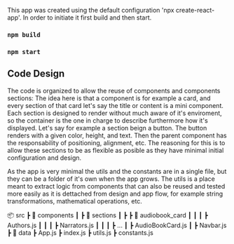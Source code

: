 This app was created using the default configuration 'npx create-react-app'. In order to initiate it first build and then start.

### `npm build`

### `npm start`

## Code Design

The code is organized to allow the reuse of components and components sections:
The idea here is that a component is for example a card, and every section of that card let's say the title or content is a mini component.
Each section is designed to render without much aware of it's enviroment, so the container is the one in charge to describe furthermore how it's displayed.
Let's say for example a section beign a button. The button renders with a given color, height, and text. Then the parent component has the responsability of
positioning, alignment, etc. The reasoning for this is to allow these sections to be as flexible as posible as they have minimal initial configuration and design.

As the app is very minimal the utils and the constants are in a single file, but they can be a folder of it's own when the app grows.
The utils is a place meant to extract logic from components that can also be reused and tested more easily as it is dettached from design and app flow, for example
string transformations, mathematical operations, etc.

📦 src
┣ 📂 components
┃ ┣ 📂 sections
┃ ┣ ┣ 📂 audiobook_card
┃ ┃ ┃ ┣ Authors.js
┃ ┃ ┃ ┣ Narrators.js
┃ ┃ ┃ ┣ ...
┃ ┣ AudioBookCard.js
┃ ┣ Navbar.js
┣ 📂 data
┣ App.js
┣ index.js
┣ utils.js
┣ constants.js
